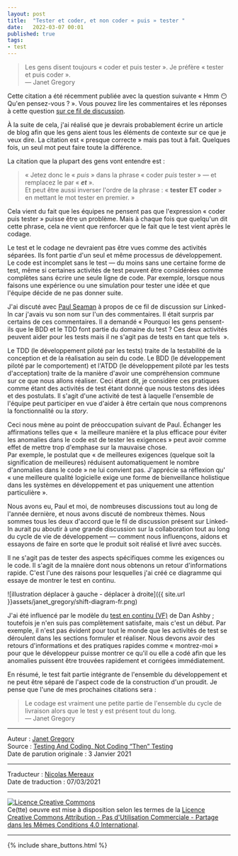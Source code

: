 ```yaml
---
layout: post
title:  "Tester et coder, et non coder « puis » tester "
date:   2022-03-07 00:01
published: true
tags:
- test
---
```


> Les gens disent toujours « coder et puis tester ». Je préfère « tester et puis coder ».  
> — Janet Gregory

Cette citation a été récemment publiée avec la question suivante « Hmm 😶 Qu'en pensez-vous ? ». Vous pouvez lire les commentaires et les réponses à cette question [sur ce fil de discussion](https://www.linkedin.com/feed/update/urn:li:activity:6737409868044607488/?commentUrn=urn%3Ali%3Acomment%3A(activity%3A6737409868044607488%2C6741737353498505217)&replyUrn=urn%3Ali%3Acomment%3A(activity%3A6737409868044607488%2C6741812479837515776)).

À la suite de cela, j'ai réalisé que je devrais probablement écrire un article de blog afin que les gens aient tous les éléments de contexte sur ce que je veux dire. La citation est « presque correcte » mais pas tout à fait. Quelques fois, un seul mot peut faire toute la différence.

La citation que la plupart des gens vont entendre est :

> « Jetez donc le « _puis_ » dans la phrase « coder _puis_ tester » — et remplacez le par « **_et_** ».  
> Et peut être aussi inverser l'ordre de la phrase : « **tester ET coder** » en mettant le mot tester en premier. »

Cela vient du fait que les équipes ne pensent pas que l'expression « coder puis tester » puisse être un problème. Mais à chaque fois que quelqu'un dit cette phrase, cela ne vient que renforcer que le fait que le test vient après le codage.

Le test et le codage ne devraient pas être vues comme des activités séparées. Ils font partie d'un seul et même processus de développement. Le code est incomplet sans le test — du moins sans une certaine forme de test, même si certaines activités de test peuvent être considérées comme complètes sans écrire une seule ligne de code. Par exemple, lorsque nous faisons une expérience ou une simulation pour tester une idée et que l'équipe décide de ne pas donner suite.

J'ai discuté avec [Paul Seaman](https://twitter.com/beaglesays) à propos de ce fil de discussion sur Linked-In car j'avais vu son nom sur l'un des commentaires. Il était surpris par certains de ces commentaires. Il a demandé « Pourquoi les gens pensent-ils que le BDD et le TDD font partie du domaine du test ? Ces deux activités peuvent aider pour les tests mais il ne s'agit pas de tests en tant que tels  ».

Le TDD (le développement piloté par les tests) traite de la testabilité de la conception et de la réalisation au sein du code. Le BDD (le développement piloté par le comportement) et l'ATDD (le développement piloté par les tests d'acceptation) traite de la manière d'avoir une compréhension commune sur ce que nous allons réaliser. Ceci étant dit, je considère ces pratiques comme étant des activités de test étant donné que nous testons des idées et des postulats. Il s'agit d'une activité de test à laquelle l'ensemble de l'équipe peut participer en vue d'aider à être certain que nous comprenons la fonctionnalité ou la _story_.

Ceci nous mène au point de préoccupation suivant de Paul. Échanger les affirmations telles que «  la meilleure manière et la plus efficace pour éviter les anomalies dans le code est de tester les exigences » peut avoir comme effet de mettre trop d'emphase sur la mauvaise chose.  
Par exemple, le postulat que « de meilleures exigences (quelque soit la signification de meilleures) réduisent automatiquement le nombre d'anomalies dans le code » ne lui convient pas. J'apprécie sa réflexion qu' « une meilleure qualité logicielle exige une forme de bienveillance holistique dans les systèmes en développement et pas uniquement une attention particulière ».

Nous avons eu, Paul et moi, de nombreuses discussions tout au long de l'année dernière, et nous avons discuté de nombreux thèmes. Nous sommes tous les deux d'accord que le fil de discussion présent sur Linked-In aurait pu aboutir à une grande discussion sur la collaboration tout au long du cycle de vie de développement — comment nous influençons, aidons et essayons de faire en sorte que le produit soit réalisé et livré avec succès.

Il ne s'agit pas de tester des aspects spécifiques comme les exigences ou le code. Il s'agit de la mnaière dont nous obtenons un retour d'informations rapide. C'est l'une des raisons pour lesquelles j'ai créé ce diagramme qui essaye de montrer le test en continu.

![illustration déplacer à gauche - déplacer à droite]({{ site.url }}assets/janet_gregory/shift-diagram-fr.png)

J'ai été influencé par le modèle du [test en continu (VF)](http://www.les-traducteurs-agiles.org/2018/07/08/les-tests-continus-dans-devops.html) de Dan Ashby ; toutefois je n'en suis pas complètement satisfaite, mais c'est un début. Par exemple, il n'est pas évident pour tout le monde que les activités de test se déroulent dans les sections formuler et réaliser. Nous devons avoir des retours d'informations et des pratiques rapides comme « montrez-moi » pour que le développeur puisse montrer ce qu'il ou elle a codé afin que les anomalies puissent être trouvées rapidement et corrigées immédiatement.

En résumé, le test fait partie intégrante de l'ensemble du développement et ne peut être séparé de l'aspect code de la construction d'un proudit. Je pense que l'une de mes prochaines citations sera :

> Le codage est vraiment une petite partie de l'ensemble du cycle de livraison alors que le test y est présent tout du long.  
> — Janet Gregory

---
Auteur : [Janet Gregory](https://janetgregory.ca/about/)  
Source : [Testing And Coding, Not Coding “Then” Testing](https://janetgregory.ca/testing-and-coding-not-coding-then-testing/)  
Date de parution originale : 3 Janvier 2021  

---
Traducteur : [Nicolas Mereaux](http://www.les-traducteurs-agiles.org/traducteurs/)  
Date de traduction : 07/03/2021  

---

<a rel="license" href="http://creativecommons.org/licenses/by-nc-sa/4.0/"><img alt="Licence Creative Commons" style="border-width:0" src="http://i.creativecommons.org/l/by-nc-sa/4.0/88x31.png" /></a><br />Ce(tte) oeuvre est mise à disposition selon les termes de la <a rel="license" href="http://creativecommons.org/licenses/by-nc-sa/4.0/">Licence Creative Commons Attribution - Pas d'Utilisation Commerciale - Partage dans les Mêmes Conditions 4.0 International</a>.

---

{% include share_buttons.html %}
